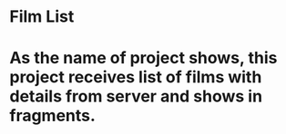 # Film List
# As the name of project shows, this project receives list of films with details from server and shows in fragments.
